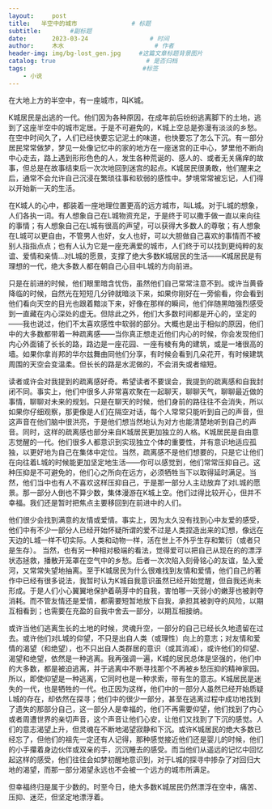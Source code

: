 ```yaml
---
layout:     post                       
title:   半空中的城市               # 标题
subtitle:        #副标题
date:       2023-03-24                 # 时间
author:     木水                         # 作者
header-img: img/bg-lost_gen.jpg     #这篇文章标题背景图片
catalog: true                         # 是否归档
tags:                                #标签
    - 小说
---
```

在大地上方的半空中，有一座城市，叫K城。

K城居民是出逃的一代。他们因为各种原因，在成年前后纷纷逃离脚下的土地，逃到了这座半空中的城市定居。于是不可避免的，K城上空总是弥漫有淡淡的乡愁。在空中时间久了，人们已经快要忘记泥土的味道，也快要忘了怎么下沉。有一部分居民常常做梦，梦见一处像记忆中的家的地方在一座迷宫的正中心，梦里他不断向中心走去，路上遇到形形色色的人，发生各种荒诞的、感人的、或者无关痛痒的故事，但总是在故事结束后一次次地回到迷宫的起点。K城居民很勇敢，他们醒来之后，通常不会允许自己沉浸在繁琐往事和软弱的感性中。梦境常常被忘记，人们得以开始新一天的生活。

在K城人的心中，都装着一座地理位置更高的远方城市，叫L城。对于L城的想象，人们各执一词。有人想象自己在L城物资充足，于是终于可以撒手做一直以来向往的事情；有人想象自己在L城有很高的声望，可以获得大多数人的尊敬；有人想象在L城可以更自由，不管男人也好，女人也好，可以大胆做自己喜欢的事情而不被别人指指点点；也有人认为它是一座充满爱的城市，人们终于可以找到更纯粹的友谊、爱情和亲情…对L城的愿景，支撑了绝大多数K城居民的生活——K城居民是有理想的一代，绝大多数人都在朝自己心目中L城的方向前进。

只是在前进的时候，他们眼里暗含忧伤，虽然他们自己常常注意不到。或许当黄昏降临的时候，自然光在短短几分钟就暗淡下来，如果你刚好在一旁偷看，你会看到他们看向天空的目光也跟着黯淡下来，好像在那样的瞬间，他们伴随黑暗强烈感受到一直藏在内心深处的虚无。但除此之外，他们大多数时间都是开心的，坚定的——我也说过，他们不太喜欢感性中软弱的部分。大概也是出于相似的原因，他们中的大多数都带着一种疏离感——当你真正想走近他们内心的时候，你会发现他们内心外面铺了长长的路，路边是一座花园、一座有棱有角的建筑，或是一堵很高的墙。如果你拿肖邦的华尔兹舞曲同他们分享，有时候会看到几朵花开，有时候建筑周围的天空会变温柔。但长长的路是水泥做的，不会消失或者缩短。

读者或许会对我提到的疏离感好奇。希望读者不要误会，我提到的疏离感和自我封闭不同。事实上，他们中很多人非常喜欢聚在一起聊天，聊聊天气，聊聊最近做的事情，聊聊对未来的规划。只是在聊天的时候，他们身前的路往往不会消失，所以如果你仔细观察，那更像是人们在隔空对话，每个人常常只能听到自己的声音，但这声音在他们脑中很洪亮，于是他们想当然地认为对方也能清楚地听到自己的声音。同时，这样的疏离感也部分来自K城居民更加独立的人格。K城居民是自由意志觉醒的一代。他们很多人都意识到实现独立个体的重要性，并有意识地适应孤独，以更好地为自己在集体中定位。当然，疏离感不是他们想要的，只是它让他们在向往着L城的时候能更加坚定地生活——你可以感觉到，他们常常压抑自己。这种压抑是不可避免的，他们心之所向在远方，必须牺牲当下以取得延时满足。当然，他们当中也有人不喜欢这样压抑自己，于是那一部分人主动放弃了对L城的愿景。那一部分人倒也不算少数，集体漫游在K城上空。他们过得比较开心，但并不幸福。我们还是暂时把焦点主要移回到在前进中的人们。

他们很少会找到满意的友情或爱情。事实上，因为太久没有找到心中友爱的感受，他们中有不少一部分人已经开始怀疑所谓的爱不过是人类捏造出来的幻想，像远在天边的L城一样不切实际。人类和动物一样，活在世上不外乎生存和繁衍（或者只是生存）。 当然，也有另一种相对极端的看法，觉得爱可以把自己从现在的的漂浮状态拯救，播散开笼罩在空气中的乡愁。后者一次次陷入刻骨铭心的友谊，坠入爱河，又常常失望地抽离。至于K城居民为什么很难找到友情和爱情，他们自己的著作中已经有很多说法，我暂时认为K城自我意识虽然已经开始觉醒，但自我还尚未形成。于是人们小心翼翼地保护着萌芽中的自我，害怕哪一天弱小的嫩芽也被剥夺消耗。而不管友情还是爱情，都需要短暂地放下自我，承担其被剥夺的风险，以期互相看到；也需要在充盈的自我中舍去一部分，以期互相接纳。

或许当他们逃离生长的土地的时候，灵魂升空，一部分的自己已经长久地遗留在过去。或许他们对L城的仰望，不只是出自人类（或理性）向上的意志；对友情和爱情的渴望（和绝望），也不只出自人类群居的意识（或其消减），或许他们的仰望、渴望和绝望，依然是一种逃离。我再强调一遍，K城的居民总体是坚强的，他们中的大多数，都是被迫逃离，并于逃离中不断寻找那个不再被乡愁压抑的精神家园。所以，即使仰望是一种逃离，它同时也是一种求索，带有生的意志。K城居民是迷失的一代，也是牺牲的一代。也正因为这样，他们中的一部分人虽然已经开始质疑L城的存在，却依然在探寻；他们中的很少一部分，甚至在逃离过程中成功地找到了遗失的那部分自己，这一部分人是幸福的，他们不再需要仰望，他们找到了内心或者周遭世界的亲切声音，这个声音让他们心安，让他们又找到了下沉的感觉。人们的意志渴望上升，但灵魂在不断地渴望寂静和下沉。或许K城居民的绝大多数已经忘了，但他们的祖先一定还有人记得，那种感觉接近他们还是婴儿的时候，他们的小手攥着身边伙伴或双亲的手，沉沉睡去的感受。而当他们从遥远的记忆中回忆起这样的感受，他们往往会如梦初醒地意识到，对于L城的探寻中掺杂了对回归大地的渴望，而那一部分渴望永远也不会被一个远方的城市所满足。

但幸福终归是属于少数的。时至今日，绝大多数K城居民仍然漂浮在空中，痛苦、压抑、迷茫，但坚定地漂浮着。

